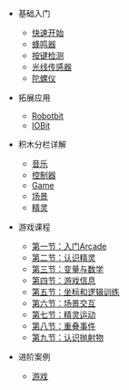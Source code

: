 
* 基础入门  

    <!-- - [下载与运行](makecode/入门_下载与运行) -->
    - [快速开始](makecode/makecode快速开始)
    <!-- - [LED](makecode/入门_LED) -->
    <!-- - [显示](makecode/入门_显示) -->
    - [蜂鸣器](makecode/入门_蜂鸣器)
    - [按键检测](makecode/入门_按键)
    <!-- - [温度传感器](makecode/入门_温度传感器) -->
    - [光线传感器](makecode/入门_光线传感器)
    - [陀螺仪](makecode/入门_陀螺仪)
    <!-- - [引脚控制](makecode/入门_引脚使用) -->

* 拓展应用

    - [Robotbit](makecode/Robotbit使用入门)
    - [IOBit](makecode/IOBit使用入门)

* 积木分栏详解 

    - [音乐](makecode/分栏_音乐)
    - [控制器](makecode/分栏_控制器)
    - [Game](makecode/分栏_Game)
    - [场景](makecode/分栏_场景)
    - [精灵](makecode/分栏_精灵)

- 游戏课程

    - [第一节：入门Arcade](makecode/lesson1)
    - [第二节：认识精灵](makecode/lesson2)
    - [第三节：变量与数学](makecode/lesson3)
    - [第四节：游戏信息](makecode/lesson4)
    - [第五节：坐标和逻辑训练](makecode/lesson5)
    - [第六节：场景交互](makecode/lesson6)
    - [第七节：精灵运动](makecode/lesson7)
    - [第八节：重叠事件](makecode/lesson8)
    - [第九节：认识抛射物](makecode/lesson9)

- 进阶案例 

    - [游戏](makecode/adGame)

    
